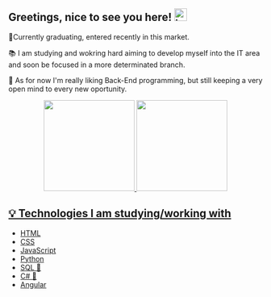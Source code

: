 ## Greetings, nice to see you here! <img src="https://upload.wikimedia.org/wikipedia/commons/thumb/0/05/Flag_of_Brazil.svg/1024px-Flag_of_Brazil.svg.png" alt="bandeira do brasil" length= "20" width="25"/>

<!--
**natandepes/natandepes** is a ✨ _special_ ✨ repository because its `README.md` (this file) appears on your GitHub profile.

Here are some ideas to get you started:

- 🔭 I’m currently working on ...
- 🌱 I’m currently learning ...
- 👯 I’m looking to collaborate on ...
- 🤔 I’m looking for help with ...
- 💬 Ask me about ...
- 📫 How to reach me: ...
- 😄 Pronouns: ...
- ⚡ Fun fact: ...
-->



🌱Currently graduating, entered recently in this market.

📚 I am studying and wokring hard aiming to develop myself into the IT area and soon be focused in a more determinated branch. 

🔭 As for now I'm really liking Back-End programming, but still keeping a very open mind to every new oportunity.

<div align="center">
  <a href="https://github.com/natandepes">
  <img height="180em" src="https://github-readme-stats.vercel.app/api?username=natandepes&show_icons=true&theme=dracula&include_all_commits=true&count_private=true"/>
  <img height="180em" src="https://github-readme-stats.vercel.app/api/top-langs/?username=natandepes&layout=compact&langs_count=7&theme=dracula"/>
</div>

## 💡 Technologies I am studying/working with
 - HTML
 - CSS
 - JavaScript
 - Python
 - SQL 💓
 - C# 💓
 - Angular

